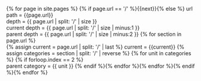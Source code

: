 ---
---

<!--- ROOT --->

<!--- CURRENT --->
<!--- url --->
<!--- name --->
<!--- depth--->
<!--- parent --->
<!--- parent depth --->
<!--- children --->
<!--- children depth --->


<!--- LOOP --->
<!--- url --->
<!--- name --->
<!--- depth--->
<!--- parent --->
<!--- parent depth --->
<!--- children --->
<!--- children depth --->

{% for page in site.pages %}
{% if page.url == '/' %}{{next}}{% else %}
url path = {{page.url}}  
depth = {{ page.url | split: '/' | size }}  
current depth = {{ page.url | split: '/' | size | minus:1 }}  
parent depth = {{ page.url | split: '/' | size | minus:2 }}
{% for section in page.url %}  
{% assign current = page.url | split: '/' | last %}
current = {{current}}
{% assign categories = section | split: '/' | reverse %}
{% for unit in categories %}
{% if forloop.index == 2 %}  
parent category = {{ unit }}
{% endif %}{% endfor %}{% endfor %}{% endif %}{% endfor %}
